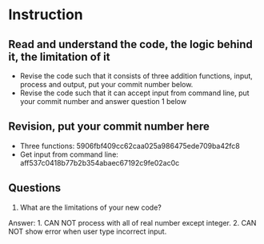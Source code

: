 ﻿# Instruction

## Read and understand the code, the logic behind it, the limitation of it
* Revise the code such that it consists of three addition functions, input, process and output, put your commit number below.
* Revise the code such that it can accept input from command line, put your commit number and answer question 1 below

## Revision, put your commit number here
* Three functions: 5906fbf409cc62caa025a986475ede709ba42fc8
* Get input from command line: aff537c0418b77b2b354abaec67192c9fe02ac0c

## Questions
1. What are the limitations of your new code?

Answer: 1. CAN NOT process with all of real number except integer.
		2. CAN NOT show error when user type incorrect input.